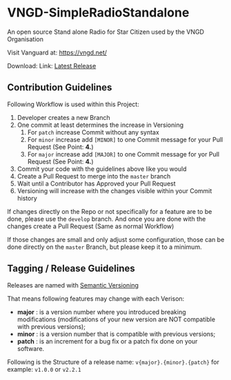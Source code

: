 # VNGD-SimpleRadioStandalone
An open source Stand alone Radio for Star Citizen used by the VNGD Organisation

Visit Vanguard at: https://vngd.net/

Download: Link: [Latest Release](https://github.com/FPGSchiba/VNGD-SimpleRadioStandalone/releases/latest)

## Contribution Guidelines
Following Workflow is used within this Project:
 1. Developer creates a new Branch
 2. One commit at least determines the increase in Versioning
    1. For `patch` increase Commit without any syntax
    2. For `minor` increase add `[MINOR]` to one Commit message for your Pull Request (See Point: **4.**)
    3. For `major` increase add `[MAJOR]` to one Commit message for yor Pull Request (See Point: **4.**)
3. Commit your code with the guidelines above like you would
4. Create a Pull Request to merge into the `master` branch
5. Wait until a Contributor has Approved your Pull Request
6. Versioning will increase with the changes visible within your Commit history

If changes directly on the Repo or not specifically for a feature are to be done, please use the `develop` branch. And once you are done with the changes create a Pull Request (Same as normal Workflow)

If those changes are small and only adjust some configuration, those can be done directly on the `master` Branch, but please keep it to a minimum.

## Tagging / Release Guidelines
Releases are named with [Semantic Versioning](https://devconnected.com/how-to-create-git-tags/#:~:text=In%20order%20to%20create%20a,that%20you%20want%20to%20create.&text=As%20an%20example%2C%20let's%20say,command%20and%20specify%20the%20tagname)

That means following features may change with each Verison:
* **major** : is a version number where you introduced breaking modifications (modifications of your new version are NOT compatible with previous versions);
* **minor** : is a version number that is compatible with previous versions;
* **patch** : is an increment for a bug fix or a patch fix done on your software.

Following is the Structure of a release name: `v{major}.{minor}.{patch}` for example: `v1.0.0` or `v2.2.1`